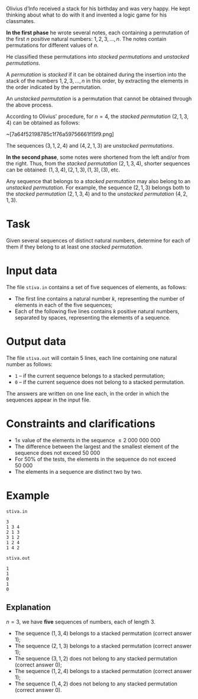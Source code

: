 Olivius d’Info received a stack for his birthday and was very happy. He kept thinking about what to do with it and invented a logic game for his classmates.

**In the first phase** he wrote several notes, each containing a permutation of the first $n$ positive natural numbers: $1, 2, 3, ..., n$. The notes contain permutations for different values of $n$.

He classified these permutations into _stacked permutations_ and _unstacked permutations_.

A _permutation_ is _stacked_ if it can be obtained during the insertion into the stack of the numbers $1, 2, 3, ..., n$ in this order, by extracting the elements in the order indicated by the permutation.

An _unstacked permutation_ is a permutation that cannot be obtained through the above process.

According to Olivius' procedure, for $n=4$, the _stacked permutation_ $(2,1,3,4)$ can be obtained as follows:

~[7a64f52198785c1f76a59756661f15f9.png]

The sequences $(3,1,2,4)$ and $(4,2,1,3)$ are _unstacked permutations_.

**In the second phase**, some notes were shortened from the left and/or from the right. Thus, from the _stacked permutation_ $(2,1,3,4)$, shorter sequences can be obtained: $(1,3,4), (2,1,3), (1,3),(3)$, etc.

Any sequence that belongs to a _stacked permutation_ may also belong to an _unstacked permutation_. For example, the sequence $(2,1,3)$ belongs both to the _stacked permutation_ $(2,1,3,4)$ and to the _unstacked permutation_ $(4,2,1,3)$.

# Task

Given several sequences of distinct natural numbers, determine for each of them if they belong to at least one _stacked permutation_.

# Input data

The file `stiva.in` contains a set of five sequences of elements, as follows:

* The first line contains a natural number $k$, representing the number of elements in each of the five sequences;
* Each of the following five lines contains $k$ positive natural numbers, separated by spaces, representing the elements of a sequence.

# Output data

The file `stiva.out` will contain $5$ lines, each line containing one natural number as follows:

* `1` – if the current sequence belongs to a stacked permutation;
* `0` – if the current sequence does not belong to a stacked permutation.

The answers are written on one line each, in the order in which the sequences appear in the input file.

# Constraints and clarifications

* $1 \leq$ value of the elements in the sequence $\leq 2 \ 000 \ 000 \ 000$
* The difference between the largest and the smallest element of the sequence does not exceed $50 \ 000$
* For $50\%$ of the tests, the elements in the sequence do not exceed $50 \ 000$
* The elements in a sequence are distinct two by two.

# Example

`stiva.in`
```
3
1 3 4
2 1 3
3 1 2
1 2 4
1 4 2
```

`stiva.out`
```
1
1
0
1
0
```

## Explanation

$n=3$, we have **five** sequences of numbers, each of length $3$.

* The sequence $(1,3,4)$ belongs to a stacked permutation (correct answer $1$);
* The sequence $(2,1,3)$ belongs to a stacked permutation (correct answer $1$);
* The sequence $(3,1,2)$ does not belong to any stacked permutation (correct answer $0$);
* The sequence $(1,2,4)$ belongs to a stacked permutation (correct answer $1$);
* The sequence $(1,4,2)$ does not belong to any stacked permutation (correct answer $0$).